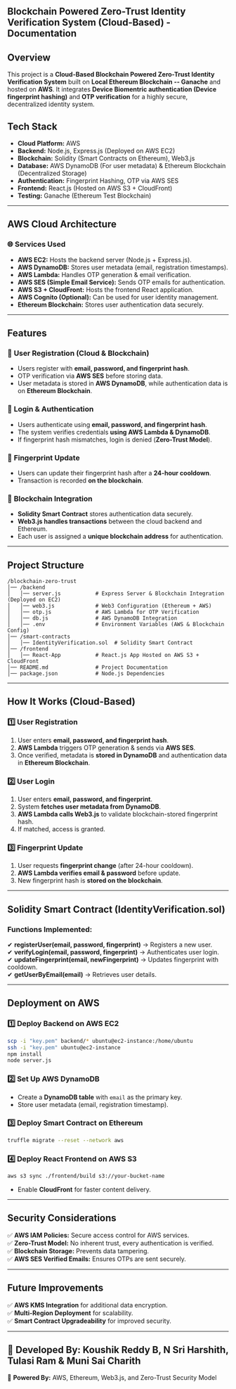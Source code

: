 ## **Blockchain Powered Zero-Trust Identity Verification System (Cloud-Based) - Documentation**  

## **Overview**  
This project is a **Cloud-Based Blockchain Powered Zero-Trust Identity Verification System** built on **Local Ethereum Blockchain -- Ganache** and hosted on **AWS**. It integrates **Device Biomentric authentication (Device fingerprint hashing)** and **OTP verification** for a highly secure, decentralized identity system.  

## **Tech Stack**  
- **Cloud Platform:** AWS  
- **Backend:** Node.js, Express.js (Deployed on AWS EC2)  
- **Blockchain:** Solidity (Smart Contracts on Ethereum), Web3.js  
- **Database:** AWS DynamoDB (For user metadata) & Ethereum Blockchain (Decentralized Storage)  
- **Authentication:** Fingerprint Hashing, OTP via AWS SES  
- **Frontend:** React.js (Hosted on AWS S3 + CloudFront)  
- **Testing:** Ganache (Ethereum Test Blockchain)  

---

## **AWS Cloud Architecture**  
### 🌐 **Services Used**  
- **AWS EC2:** Hosts the backend server (Node.js + Express.js).  
- **AWS DynamoDB:** Stores user metadata (email, registration timestamps).  
- **AWS Lambda:** Handles OTP generation & email verification.  
- **AWS SES (Simple Email Service):** Sends OTP emails for authentication.  
- **AWS S3 + CloudFront:** Hosts the frontend React application.  
- **AWS Cognito (Optional):** Can be used for user identity management.  
- **Ethereum Blockchain:** Stores user authentication data securely.  

---

## **Features**  
### 🔐 **User Registration (Cloud & Blockchain)**  
- Users register with **email, password, and fingerprint hash**.  
- OTP verification via **AWS SES** before storing data.  
- User metadata is stored in **AWS DynamoDB**, while authentication data is on **Ethereum Blockchain**.  

### 🔑 **Login & Authentication**  
- Users authenticate using **email, password, and fingerprint hash**.  
- The system verifies credentials **using AWS Lambda & DynamoDB**.  
- If fingerprint hash mismatches, login is denied (**Zero-Trust Model**).  

### 🔄 **Fingerprint Update**  
- Users can update their fingerprint hash after a **24-hour cooldown**.  
- Transaction is recorded **on the blockchain**.  

### 📜 **Blockchain Integration**  
- **Solidity Smart Contract** stores authentication data securely.  
- **Web3.js handles transactions** between the cloud backend and Ethereum.  
- Each user is assigned a **unique blockchain address** for authentication.  

---

## **Project Structure**  
```
/blockchain-zero-trust
│── /backend
│   │── server.js           # Express Server & Blockchain Integration (Deployed on EC2)
│   │── web3.js             # Web3 Configuration (Ethereum + AWS)
│   │── otp.js              # AWS Lambda for OTP Verification
│   │── db.js               # AWS DynamoDB Integration
│   │── .env                # Environment Variables (AWS & Blockchain Config)
│── /smart-contracts
│   │── IdentityVerification.sol  # Solidity Smart Contract
│── /frontend
│   │── React-App           # React.js App Hosted on AWS S3 + CloudFront
│── README.md               # Project Documentation
│── package.json            # Node.js Dependencies
```

---

## **How It Works (Cloud-Based)**  
### 1️⃣ **User Registration**  
1. User enters **email, password, and fingerprint hash**.  
2. **AWS Lambda** triggers OTP generation & sends via **AWS SES**.  
3. Once verified, metadata is **stored in DynamoDB** and authentication data in **Ethereum Blockchain**.  

### 2️⃣ **User Login**  
1. User enters **email, password, and fingerprint**.  
2. System **fetches user metadata from DynamoDB**.  
3. **AWS Lambda calls Web3.js** to validate blockchain-stored fingerprint hash.  
4. If matched, access is granted.  

### 3️⃣ **Fingerprint Update**  
1. User requests **fingerprint change** (after 24-hour cooldown).  
2. **AWS Lambda verifies email & password** before update.  
3. New fingerprint hash is **stored on the blockchain**.  

---

## **Solidity Smart Contract (IdentityVerification.sol)**  
### **Functions Implemented:**  
✔ **registerUser(email, password, fingerprint)** → Registers a new user.  
✔ **verifyLogin(email, password, fingerprint)** → Authenticates user login.  
✔ **updateFingerprint(email, newFingerprint)** → Updates fingerprint with cooldown.  
✔ **getUserByEmail(email)** → Retrieves user details.  

---

## **Deployment on AWS**  
### **1️⃣ Deploy Backend on AWS EC2**  
```sh
scp -i "key.pem" backend/* ubuntu@ec2-instance:/home/ubuntu
ssh -i "key.pem" ubuntu@ec2-instance
npm install
node server.js
```

### **2️⃣ Set Up AWS DynamoDB**  
- Create a **DynamoDB table** with `email` as the primary key.  
- Store user metadata (email, registration timestamp).  

### **3️⃣ Deploy Smart Contract on Ethereum**  
```sh
truffle migrate --reset --network aws
```

### **4️⃣ Deploy React Frontend on AWS S3**  
```sh
aws s3 sync ./frontend/build s3://your-bucket-name
```
- Enable **CloudFront** for faster content delivery.  

---

## **Security Considerations**  
✅ **AWS IAM Policies:** Secure access control for AWS services.  
✅ **Zero-Trust Model:** No inherent trust, every authentication is verified.  
✅ **Blockchain Storage:** Prevents data tampering.  
✅ **AWS SES Verified Emails:** Ensures OTPs are sent securely.  

---

## **Future Improvements**  
✅ **AWS KMS Integration** for additional data encryption.  
✅ **Multi-Region Deployment** for scalability.  
✅ **Smart Contract Upgradeability** for improved security.  

---

📌 **Developed By:** Koushik Reddy B, N Sri Harshith, Tulasi Ram & Muni Sai Charith 
---
🚀 **Powered By:** AWS, Ethereum, Web3.js, and Zero-Trust Security Model  